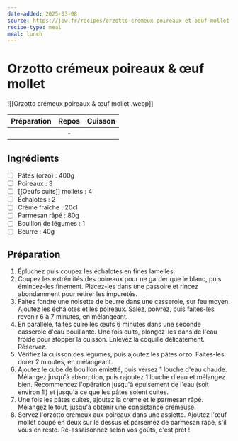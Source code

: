 ```yaml
---
date-added: 2025-03-08
source: https://jow.fr/recipes/orzotto-cremeux-poireaux-et-oeuf-mollet-92nfgvur62xs034n123s
recipe-type: meal
meal: lunch
---
```


# Orzotto crémeux poireaux & œuf mollet

![[Orzotto crémeux poireaux & œuf mollet .webp]]

| Préparation | Repos | Cuisson |
|:-----------:|:-----:|:-------:|
|             |   -   |         |

## Ingrédients

- [ ] Pâtes (orzo) : 400g
- [ ] Poireaux : 3 
- [ ] [[Oeufs cuits]] mollets : 4 
- [ ] Échalotes : 2
- [ ] Crème fraîche : 20cl
- [ ] Parmesan râpé : 80g
- [ ] Bouillon de légumes : 1
- [ ] Beurre : 40g

## Préparation

1. Épluchez puis coupez les échalotes en fines lamelles.
2. Coupez les extrémités des poireaux pour ne garder que le blanc, puis émincez-les finement. Placez-les dans une passoire et rincez abondamment pour retirer les impuretés.
3. Faites fondre une noisette de beurre dans une casserole, sur feu moyen. Ajoutez les échalotes et les poireaux. Salez, poivrez, puis faites-les revenir 6 à 7 minutes, en mélangeant.
4. En parallèle, faites cuire les œufs 6 minutes dans une seconde casserole d'eau bouillante. Une fois cuits, plongez-les dans de l'eau froide pour stopper la cuisson. Enlevez la coquille délicatement. Réservez.
5. Vérifiez la cuisson des légumes, puis ajoutez les pâtes orzo. Faites-les dorer 2 minutes, en mélangeant.
6. Ajoutez le cube de bouillon émietté, puis versez 1 louche d'eau chaude. Mélangez jusqu'à absorption, puis rajoutez 1 louche d'eau et mélangez bien. Recommencez l'opération jusqu'à épuisement de l'eau (soit environ 1l) et jusqu'à ce que les pâtes soient cuites.
7. Une fois les pâtes cuites, ajoutez la crème et le parmesan râpé. Mélangez le tout, jusqu'à obtenir une consistance crémeuse.
8. Servez l'orzotto crémeux aux poireaux dans une assiette. Ajoutez l'œuf mollet coupé en deux sur le dessus et parsemez de parmesan râpé, s'il vous en reste. Re-assaisonnez selon vos goûts, c'est prêt !
